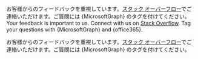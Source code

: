 <span data-ttu-id="42388-p108">お客様からのフィードバックを重視しています。[スタック オーバーフロー](https://stackoverflow.com/questions/tagged/microsoftgraph?sort=newest)でご連絡いただけます。ご質問には {MicrosoftGraph} のタグを付けてください。</span><span class="sxs-lookup"><span data-stu-id="42388-p108">Your feedback is important to us. Connect with us on [Stack Overflow](https://stackoverflow.com/questions/tagged/microsoftgraph?sort=newest). Tag your questions with {MicrosoftGraph} and {office365}.</span></span> 

お客様からのフィードバックを重視しています。[スタック オーバーフロー](https://stackoverflow.com/questions/tagged/microsoftgraph?sort=newest)でご連絡いただけます。ご質問には {MicrosoftGraph} のタグを付けてください。

